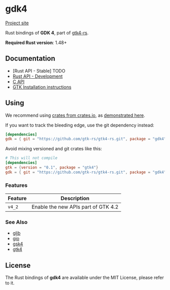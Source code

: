# gdk4

[Project site](https://gtk-rs.org/)

Rust bindings of __GDK 4__, part of [gtk4-rs](https://github.com/gtk-rs/gtk4-rs/).

__Required Rust version__: 1.48+

## Documentation

- [Rust API - Stable] TODO
- [Rust API - Development](https://gtk-rs.org/gtk4-rs/git/docs/gdk4/)
- [C API](https://docs.gtk.org/gdk4/)
- [GTK Installation instructions](https://www.gtk.org/docs/installations/)


## Using

We recommend using [crates from crates.io](https://crates.io/keywords/gtk-rs),
as [demonstrated here](https://gtk-rs.org/#using).

If you want to track the bleeding edge, use the git dependency instead:

```toml
[dependencies]
gdk = { git = "https://github.com/gtk-rs/gtk4-rs.git", package = "gdk4" }
```

Avoid mixing versioned and git crates like this:

```toml
# This will not compile
[dependencies]
gtk = {version = "0.1", package = "gtk4"}
gdk = { git = "https://github.com/gtk-rs/gtk4-rs.git", package = "gdk4" }
```

### Features

| Feature | Description |
| ---     | ----------- |
| `v4_2` | Enable the new APIs part of GTK 4.2 |

### See Also

- [glib](https://crates.io/crates/glib)
- [gio](https://crates.io/crates/gio)
- [gsk4](https://crates.io/crates/gsk4)
- [gtk4](https://crates.io/crates/gtk4)

## License

The Rust bindings of __gdk4__ are available under the MIT License, please refer to it.
